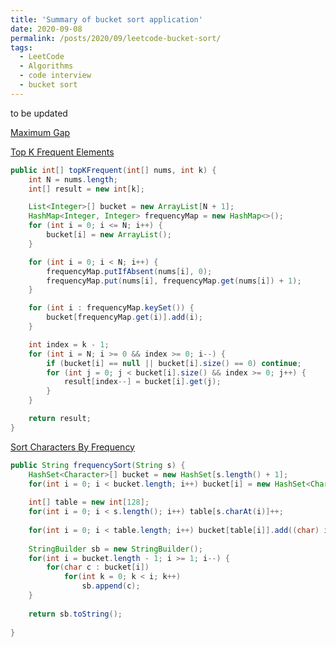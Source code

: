 ```yaml
---
title: 'Summary of bucket sort application'
date: 2020-09-08
permalink: /posts/2020/09/leetcode-bucket-sort/
tags:
  - LeetCode
  - Algorithms
  - code interview
  - bucket sort
---
```


to be updated

<!--more-->

[Maximum Gap](https://leetcode.com/problems/maximum-gap/)

[Top K Frequent Elements](https://leetcode.com/problems/top-k-frequent-elements/solution/)
```java
public int[] topKFrequent(int[] nums, int k) {
    int N = nums.length;
    int[] result = new int[k];

    List<Integer>[] bucket = new ArrayList[N + 1];
    HashMap<Integer, Integer> frequencyMap = new HashMap<>();
    for (int i = 0; i <= N; i++) {
        bucket[i] = new ArrayList();
    }

    for (int i = 0; i < N; i++) {
        frequencyMap.putIfAbsent(nums[i], 0);
        frequencyMap.put(nums[i], frequencyMap.get(nums[i]) + 1);
    }

    for (int i : frequencyMap.keySet()) {
        bucket[frequencyMap.get(i)].add(i);
    }

    int index = k - 1;
    for (int i = N; i >= 0 && index >= 0; i--) {
        if (bucket[i] == null || bucket[i].size() == 0) continue;
        for (int j = 0; j < bucket[i].size() && index >= 0; j++) {
            result[index--] = bucket[i].get(j);
        }
    }

    return result;
}
```

[Sort Characters By Frequency](https://leetcode.com/problems/sort-characters-by-frequency/)
```java
public String frequencySort(String s) {
    HashSet<Character>[] bucket = new HashSet[s.length() + 1];
    for(int i = 0; i < bucket.length; i++) bucket[i] = new HashSet<Character>();
    
    int[] table = new int[128];
    for(int i = 0; i < s.length(); i++) table[s.charAt(i)]++;
    
    for(int i = 0; i < table.length; i++) bucket[table[i]].add((char) i);
    
    StringBuilder sb = new StringBuilder();
    for(int i = bucket.length - 1; i >= 1; i--) {
        for(char c : bucket[i]) 
            for(int k = 0; k < i; k++)
                sb.append(c);
    }
    
    return sb.toString();
     
}
```